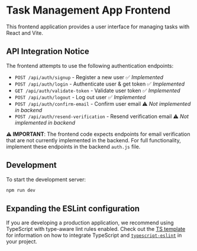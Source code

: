 # Task Management App Frontend

This frontend application provides a user interface for managing tasks with React and Vite.

## API Integration Notice

The frontend attempts to use the following authentication endpoints:

- `POST /api/auth/signup` - Register a new user ✅ *Implemented*
- `POST /api/auth/login` - Authenticate user & get token ✅ *Implemented*
- `GET /api/auth/validate-token` - Validate user token ✅ *Implemented*
- `POST /api/auth/logout` - Log out user ✅ *Implemented*
- `POST /api/auth/confirm-email` - Confirm user email ⚠️ *Not implemented in backend*
- `POST /api/auth/resend-verification` - Resend verification email ⚠️ *Not implemented in backend*

**⚠️ IMPORTANT**: The frontend code expects endpoints for email verification that are not currently implemented in the backend. For full functionality, implement these endpoints in the backend `auth.js` file.

## Development

To start the development server:

```bash
npm run dev
```

## Expanding the ESLint configuration

If you are developing a production application, we recommend using TypeScript with type-aware lint rules enabled. Check out the [TS template](https://github.com/vitejs/vite/tree/main/packages/create-vite/template-react-ts) for information on how to integrate TypeScript and [`typescript-eslint`](https://typescript-eslint.io) in your project.
